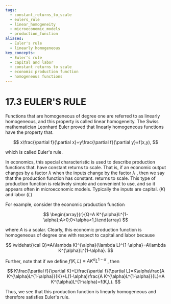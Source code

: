 ```yaml
---
tags:
  - constant_returns_to_scale
  - eulers_rule
  - linear_homogeneity
  - microeconomic_models
  - production_function
aliases:
  - Euler's rule
  - linearly homogeneous
key_concepts:
  - Euler's rule
  - capital and labor
  - constant returns to scale
  - economic production function
  - homogeneous functions
---
```


# 17.3 EULER'S RULE

Functions that are homogeneous of degree one are referred to as linearly homogeneous, and this property is called linear homogeneity. The Swiss mathematician Leonhard Euler proved that linearly homogeneous functions have the property that.

$$
x\frac{\partial f}{\partial x}+y\frac{\partial f}{\partial y}=f(x,y),
$$

which is called Euler's rule.

In economics, this special characteristic is used to describe production functions that. have constant returns to scale. That is, if an economic output changes by a factor $\lambda$ when the inputs change by the factor $\lambda$ , then we say that the production function has constant. returns to scale. This type of production function is relatively simple and convenient to use, and so it appears often in microeconomic models. Typically the inputs are capital. $(K)$ and labor $(L)$

For example, consider the economic production function

$$
\begin{array}{r}{Q=A K^{\alpha}L^{1-\alpha};A>0;0<\alpha<1,}\end{array}
$$

where $A$ is a scalar. Clearly, this economic production function is homogeneous of degree one with respect to capital and labor because

$$
\widehat{\cal Q}=A(\lambda K)^{\alpha}(\lambda L)^{1-\alpha}=A\lambda K^{\alpha}L^{1-\alpha}.
$$

Further, note that if we define $f(K,L)\equiv A K^{\alpha}L^{1-\alpha}$ , then

$$
K\frac{\partial f}{\partial K}+L\frac{\partial f}{\partial L}=K\alpha\frac{A K^{\alpha}L^{1-\alpha}}{K}+L(1-\alpha)\frac{A K^{\alpha}L^{1-\alpha}}{L}=A K^{\alpha}L^{1-\alpha}=f(K,L).
$$

Thus, we see that this production function is linearly homogeneous and therefore satisfies Euler's rule.
